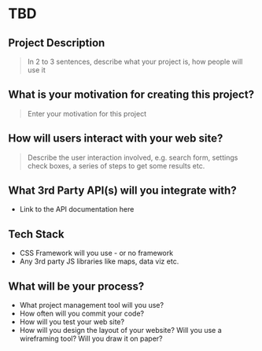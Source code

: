 # TBD

## Project Description

> In 2 to 3 sentences, describe what your project is, how people will use it

## What is your motivation for creating this project?

> Enter your motivation for this project

## How will users interact with your web site?

> Describe the user interaction involved, e.g. search form, settings check boxes, a series of steps to get some results etc.

## What 3rd Party API(s) will you integrate with?

* Link to the API documentation here

## Tech Stack

* CSS Framework will you use - or no framework
* Any 3rd party JS libraries like maps, data viz etc.

## What will be your process?

* What project management tool will you use?
* How often will you commit your code?
* How will you test your web site?
* How will you design the layout of your website? Will you use a wireframing tool? Will you draw it on paper?
